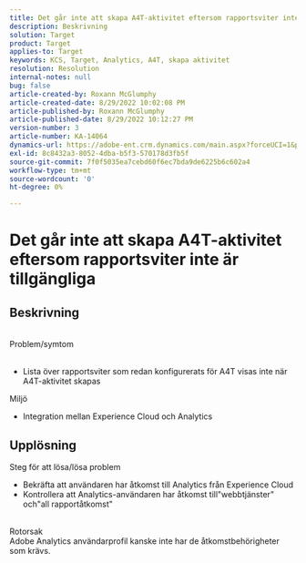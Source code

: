 ```yaml
---
title: Det går inte att skapa A4T-aktivitet eftersom rapportsviter inte är tillgängliga
description: Beskrivning
solution: Target
product: Target
applies-to: Target
keywords: KCS, Target, Analytics, A4T, skapa aktivitet
resolution: Resolution
internal-notes: null
bug: false
article-created-by: Roxann McGlumphy
article-created-date: 8/29/2022 10:02:08 PM
article-published-by: Roxann McGlumphy
article-published-date: 8/29/2022 10:12:27 PM
version-number: 3
article-number: KA-14064
dynamics-url: https://adobe-ent.crm.dynamics.com/main.aspx?forceUCI=1&pagetype=entityrecord&etn=knowledgearticle&id=fc0a3834-e627-ed11-9db1-002248086d3d
exl-id: 8c8432a3-8052-4dba-b5f3-570178d3fb5f
source-git-commit: 7f0f5035ea7cebd60f6ec7bda9de6225b6c602a4
workflow-type: tm+mt
source-wordcount: '0'
ht-degree: 0%

---
```


# Det går inte att skapa A4T-aktivitet eftersom rapportsviter inte är tillgängliga

## Beskrivning

<br>Problem/symtom<br><br>
- Lista över rapportsviter som redan konfigurerats för A4T visas inte när A4T-aktivitet skapas



Miljö
- Integration mellan Experience Cloud och Analytics



## Upplösning

Steg för att lösa/lösa problem
- Bekräfta att användaren har åtkomst till Analytics från Experience Cloud
- Kontrollera att Analytics-användaren har åtkomst till&quot;webbtjänster&quot; och&quot;all rapportåtkomst&quot;

<br>Rotorsak<br>
Adobe Analytics användarprofil kanske inte har de åtkomstbehörigheter som krävs.
